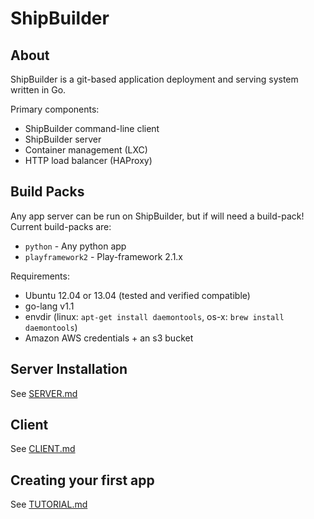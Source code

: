 ShipBuilder
===========

About
-----
ShipBuilder is a git-based application deployment and serving system written in Go.

Primary components:

* ShipBuilder command-line client
* ShipBuilder server
* Container management (LXC)
* HTTP load balancer (HAProxy)

Build Packs
-----------
Any app server can be run on ShipBuilder, but if will need a build-pack! Current build-packs are:
* `python` - Any python app
* `playframework2` - Play-framework 2.1.x

Requirements:

* Ubuntu 12.04 or 13.04 (tested and verified compatible)
* go-lang v1.1
* envdir (linux: `apt-get install daemontools`, os-x: `brew install daemontools`)
* Amazon AWS credentials + an s3 bucket

Server Installation
----------------------------

See [SERVER.md](https://github.com/sendhub/shipbuilder/blob/master/SERVER.md)

Client
------

See [CLIENT.md](https://github.com/sendhub/shipbuilder/blob/master/CLIENT.md)

Creating your first app
-----------------------

See [TUTORIAL.md](https://github.com/sendhub/shipbuilder/blob/master/TUTORIAL.md)
